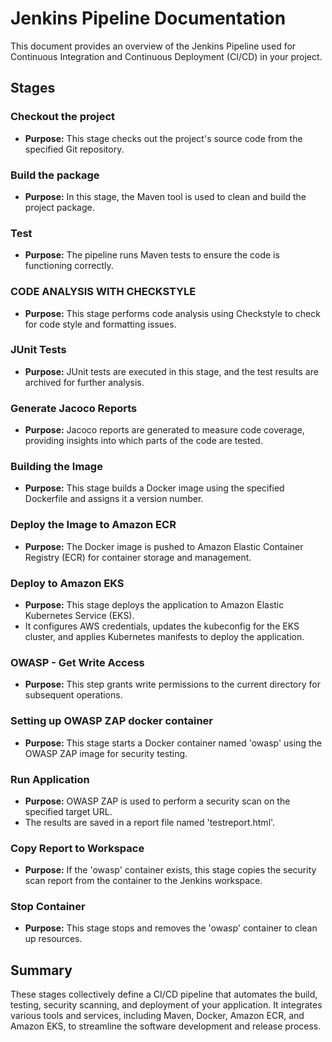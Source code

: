 # Jenkins Pipeline Documentation

This document provides an overview of the Jenkins Pipeline used for Continuous Integration and Continuous Deployment (CI/CD) in your project.

## Stages

### Checkout the project

- **Purpose:** This stage checks out the project's source code from the specified Git repository.

### Build the package

- **Purpose:** In this stage, the Maven tool is used to clean and build the project package.

### Test

- **Purpose:** The pipeline runs Maven tests to ensure the code is functioning correctly.

### CODE ANALYSIS WITH CHECKSTYLE

- **Purpose:** This stage performs code analysis using Checkstyle to check for code style and formatting issues.

### JUnit Tests

- **Purpose:** JUnit tests are executed in this stage, and the test results are archived for further analysis.

### Generate Jacoco Reports

- **Purpose:** Jacoco reports are generated to measure code coverage, providing insights into which parts of the code are tested.

### Building the Image

- **Purpose:** This stage builds a Docker image using the specified Dockerfile and assigns it a version number.

### Deploy the Image to Amazon ECR

- **Purpose:** The Docker image is pushed to Amazon Elastic Container Registry (ECR) for container storage and management.

### Deploy to Amazon EKS

- **Purpose:** This stage deploys the application to Amazon Elastic Kubernetes Service (EKS).
- It configures AWS credentials, updates the kubeconfig for the EKS cluster, and applies Kubernetes manifests to deploy the application.

### OWASP - Get Write Access

- **Purpose:** This step grants write permissions to the current directory for subsequent operations.

### Setting up OWASP ZAP docker container

- **Purpose:** This stage starts a Docker container named 'owasp' using the OWASP ZAP image for security testing.

### Run Application

- **Purpose:** OWASP ZAP is used to perform a security scan on the specified target URL.
- The results are saved in a report file named 'testreport.html'.

### Copy Report to Workspace

- **Purpose:** If the 'owasp' container exists, this stage copies the security scan report from the container to the Jenkins workspace.

### Stop Container

- **Purpose:** This stage stops and removes the 'owasp' container to clean up resources.

## Summary

These stages collectively define a CI/CD pipeline that automates the build, testing, security scanning, and deployment of your application. It integrates various tools and services, including Maven, Docker, Amazon ECR, and Amazon EKS, to streamline the software development and release process.
